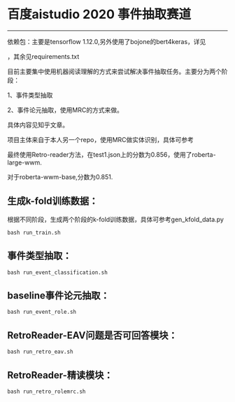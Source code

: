 # 百度aistudio 2020 事件抽取赛道

------



依赖包：主要是tensorflow 1.12.0,另外使用了bojone的bert4keras，详见

[bert4keras]: https://github.com/bojone/bert4keras

，其余见requirements.txt

目前主要集中使用机器阅读理解的方式来尝试解决事件抽取任务。主要分为两个阶段：

1、事件类型抽取

2、事件论元抽取，使用MRC的方式来做。

具体内容见知乎文章。

项目主体来自于本人另一个repo，使用MRC做实体识别，具体可参考

[sequence_tagging]: https://github.com/qiufengyuyi/sequence_tagging

最终使用Retro-reader方法，在test1.json上的分数为0.856，使用了roberta-large-wwm.

对于roberta-wwm-base,分数为0.851.

## 生成k-fold训练数据：

根据不同阶段，生成两个阶段的k-fold训练数据，具体可参考gen_kfold_data.py

```shell
bash run_train.sh
```

## 事件类型抽取：

```shell
bash run_event_classification.sh
```

## baseline事件论元抽取：

```shell
bash run_event_role.sh
```

## RetroReader-EAV问题是否可回答模块：

```shell
bash run_retro_eav.sh
```

## RetroReader-精读模块：

```shell
bash run_retro_rolemrc.sh
```